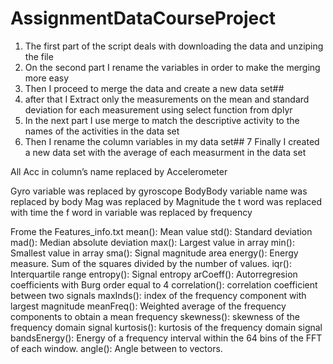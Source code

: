 # AssignmentDataCourseProject

1. The first part of the script deals with downloading the data and unziping the file
2. On the second part I rename the variables in order to make the merging more easy
3. Then I proceed to merge the data and create a new data set##
4. after that I Extract  only the measurements on the mean and standard deviation for each measurement using select function from dplyr
5. In the next part I use merge to match the descriptive activity to the names of the activities in the data set
6. Then I rename the column variables in my data set##
7 Finally I created a new data set with the average of each measurment in the data set


All Acc in column’s name replaced by Accelerometer

 Gyro variable was replaced by gyroscope
 BodyBody variable name was replaced by body
 Mag was replaced by Magnitude
 the t word was replaced with time 
 the f word in variable was replaced by frequency
 

Frome the Features_info.txt
mean(): Mean value
std(): Standard deviation
mad(): Median absolute deviation 
max(): Largest value in array
min(): Smallest value in array
sma(): Signal magnitude area
energy(): Energy measure. Sum of the squares divided by the number of values. 
iqr(): Interquartile range 
entropy(): Signal entropy
arCoeff(): Autorregresion coefficients with Burg order equal to 4
correlation(): correlation coefficient between two signals
maxInds(): index of the frequency component with largest magnitude
meanFreq(): Weighted average of the frequency components to obtain a mean frequency
skewness(): skewness of the frequency domain signal 
kurtosis(): kurtosis of the frequency domain signal 
bandsEnergy(): Energy of a frequency interval within the 64 bins of the FFT of each window.
angle(): Angle between to vectors.




